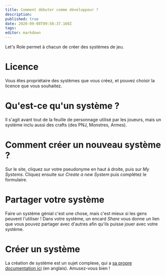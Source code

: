 ```yaml
---
title: Comment débuter comme développeur ?
description: 
published: true
date: 2020-09-08T09:58:37.160Z
tags: 
editor: markdown
---
```


Let's Role permet à chacun de créer des systèmes de jeu.

# Licence
Vous êtes propriétaire des systèmes que vous créez, et pouvez choisir la licence que vous souhaitez.

# Qu'est-ce qu'un système ?
Il s'agit avant tout de la feuille de personnage utilisé par les joueurs, mais un système inclu aussi des crafts (des PNJ, Monstres, Armes).

# Comment créer un nouveau système ?
Sur le site, cliquez sur votre pseudonyme en haut à droite, puis sur *My Systems*. Cliquez ensuite sur *Create a new System* puis complétez le formulaire.

# Partager votre système
Faire un système génial c'est une chose, mais c'est mieux si les gens peuvent l'utiliser ! Dans votre système, un encard *Share* vous donne un lien que vous pouvez partager avec d'autres afin qu'ils puisse jouer avec votre système.

# Créer un système
La création de système est un sujet complexe, qui a [sa propre documentation ici](/en/system-builder) (en anglais). Amusez-vous bien !